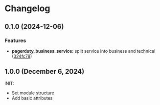# Changelog

## 0.1.0 (2024-12-06)


### Features

* **pagerduty_business_service:** split service into business and technical ([324fc78](https://github.com/Tensho/terraform-pagerduty-service/commit/324fc78f02c32dadb3c7cc5b42e299a9175fa537))

## 1.0.0 (December 6, 2024)

INIT:

* Set module structure
* Add basic attributes

